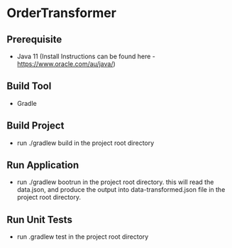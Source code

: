 # OrderTransformer

## Prerequisite
* Java 11 (Install Instructions can be found here - https://www.oracle.com/au/java/)

## Build Tool
* Gradle

## Build Project
* run ./gradlew build in the project root directory

## Run Application
* run ./gradlew bootrun in the project root directory. this will read the data.json, and produce the output into data-transformed.json file in the project root directory. 

## Run Unit Tests
* run .gradlew test in the project root directory